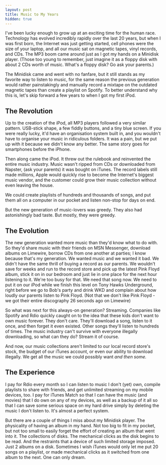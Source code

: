 ```yaml
---
layout: post
title: Music to My Years
hidden: true
---
```


I've been lucky enough to grow up at an exciting time for the human race. Technology has evolved incredibly rapidly over the last 20 years, but when I was first born, the Internet was just getting started, cell phones were the size of your laptop, and all our music sat on magnetic tapes, vinyl records, and CDs. The MP3 boom came around just as I got my hands on a Minidisk player. (Those too young to remember, just imagine it as a floppy disk with about 2 CDs worth of music. What's a floppy disk? Go ask your parents.)

The Minidisk came and went with no fanfare, but it still stands as my favorite way to listen to music, for the same reason the previous generation would rather painstakingly and manually record a mixtape on the outdated magnetic tapes than create a playlist on Spotify. To better understand why this is, let's skip forward a few years to when I got my first iPod.



## The Revolution


Up to the creation of the iPod, all MP3 players followed a very similar pattern. USB-stick shape, a few fiddly buttons, and a tiny blue screen. If you were really lucky, it'd have an organisation system built in, and you wouldn't have to organise your music in ridiculous folders. It was a pain, but we put up with it because we didn't know any better. The same story goes for smartphones before the iPhone.

Then along came the iPod. It threw out the rulebook and reinvented the entire music industry. Music wasn't ripped from CDs or downloaded from Napster, (ask your parents) it was bought on iTunes. The record labels still made millions, Apple would quickly rise to become the Internet's biggest music vendor, and the customer could grow their music collection without even leaving the house.

We could create playlists of hundreds and thousands of songs, and put them all on a computer in our pocket and listen non-stop for days on end.

But the new generation of music-lovers was greedy. They also had astonishingly bad taste. But mostly, they were greedy.



## The Evolution


The new generation wanted more music than they'd know what to do with. So they'd share music with their friends on MSN Messenger, download albums on Limewire, borrow CDs from one another at parties; I know because that's my generation. We wanted music and we wanted it bad. We didn't have the same thrill of buying a record as our parents. We wouldn't save for weeks and run to the record store and pick up the latest Pink Floyd album, stick it on in our bedroom and just lie in one place for the next hour listening to it. We're too busy for that. We need that song now. We need to put it on our iPod while we finish this level on Tony Hawks Underground, right before we go to Bob's party and drink WKD and complain about how loudly our parents listen to Pink Floyd. (Not that we don't like Pink Floyd - we got their entire discography 26 seconds ago on Limewire)

So what was next for this always-on generation? Streaming. Companies like Spotify and Rdio quickly caught on to the idea that these kids don't want to own music forever. They don't care. They'll download a song, listen to it once, and then forget it even existed. Other songs they'll listen to hundreds of times. The music industry can't survive with everyone illegally downloading, so what can they do? Stream it of course.

And now, our music collections aren't limited to our local record store's stock, the budget of our iTunes account, or even our ability to download illegally. We get all the music we could possibly want _and then some._



## The Experience


I pay for Rdio every month so I can listen to music I don't (yet) own, compile playlists to share with friends, and get unlimited streaming on my mobile devices, too. I pay for iTunes Match so that I can have the music (and movies) that I do own on any of my devices, as well as a backup of it all so that I can save some serious space on my hard drive simply by deleting the music I don't listen to. It's almost a perfect system.

But there are a couple of things I miss about my Minidisk player. The physicality of having an album in my hand. Not too big to fit in my pocket, but not too small to easily forget the effort of creating an album that went into it. The collections of disks. The mechanical clicks as the disk begins to be read. And the restraints that a device of such limited storage imposed. Just 2 albums on a disk. Sometimes I wish iTunes would only let me put 20 songs on a playlist, or made mechanical clicks as it switched from one album to the next. One can only dream.
